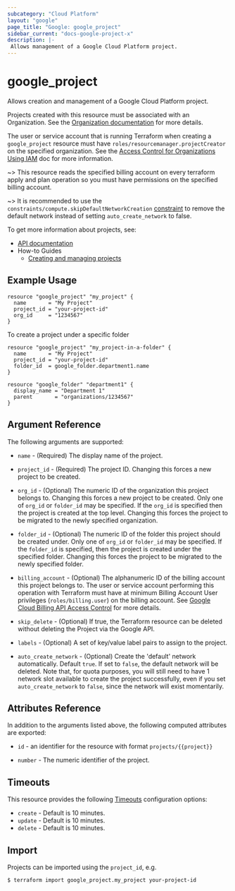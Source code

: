 ```yaml
---
subcategory: "Cloud Platform"
layout: "google"
page_title: "Google: google_project"
sidebar_current: "docs-google-project-x"
description: |-
 Allows management of a Google Cloud Platform project.
---
```


# google\_project

Allows creation and management of a Google Cloud Platform project.

Projects created with this resource must be associated with an Organization.
See the [Organization documentation](https://cloud.google.com/resource-manager/docs/quickstarts) for more details.

The user or service account that is running Terraform when creating a `google_project`
resource must have `roles/resourcemanager.projectCreator` on the specified organization. See the
[Access Control for Organizations Using IAM](https://cloud.google.com/resource-manager/docs/access-control-org)
doc for more information.

~> This resource reads the specified billing account on every terraform apply and plan operation so you must have permissions on the specified billing account.

~> It is recommended to use the `constraints/compute.skipDefaultNetworkCreation` [constraint](/docs/providers/google/r/google_organization_policy.html) to remove the default network instead of setting `auto_create_network` to false.

To get more information about projects, see:

* [API documentation](https://cloud.google.com/resource-manager/reference/rest/v1/projects)
* How-to Guides
    * [Creating and managing projects](https://cloud.google.com/resource-manager/docs/creating-managing-projects)

## Example Usage

```hcl
resource "google_project" "my_project" {
  name       = "My Project"
  project_id = "your-project-id"
  org_id     = "1234567"
}
```

To create a project under a specific folder

```hcl
resource "google_project" "my_project-in-a-folder" {
  name       = "My Project"
  project_id = "your-project-id"
  folder_id  = google_folder.department1.name
}

resource "google_folder" "department1" {
  display_name = "Department 1"
  parent       = "organizations/1234567"
}
```

## Argument Reference

The following arguments are supported:

* `name` - (Required) The display name of the project.

* `project_id` - (Required) The project ID. Changing this forces a new project to be created.

* `org_id` - (Optional) The numeric ID of the organization this project belongs to.
    Changing this forces a new project to be created.  Only one of
    `org_id` or `folder_id` may be specified. If the `org_id` is
    specified then the project is created at the top level. Changing
    this forces the project to be migrated to the newly specified
    organization.

* `folder_id` - (Optional) The numeric ID of the folder this project should be
   created under. Only one of `org_id` or `folder_id` may be
   specified. If the `folder_id` is specified, then the project is
   created under the specified folder. Changing this forces the
   project to be migrated to the newly specified folder.

* `billing_account` - (Optional) The alphanumeric ID of the billing account this project
    belongs to. The user or service account performing this operation with Terraform
    must have at minimum Billing Account User privileges (`roles/billing.user`) on the billing account.
    See [Google Cloud Billing API Access Control](https://cloud.google.com/billing/docs/how-to/billing-access)
    for more details.

* `skip_delete` - (Optional) If true, the Terraform resource can be deleted
    without deleting the Project via the Google API.

* `labels` - (Optional) A set of key/value label pairs to assign to the project.

* `auto_create_network` - (Optional) Create the 'default' network automatically.  Default `true`.
    If set to `false`, the default network will be deleted.  Note that, for quota purposes, you
    will still need to have 1 network slot available to create the project successfully, even if
    you set `auto_create_network` to `false`, since the network will exist momentarily.

## Attributes Reference

In addition to the arguments listed above, the following computed attributes are
exported:

* `id` - an identifier for the resource with format `projects/{{project}}`

* `number` - The numeric identifier of the project.

## Timeouts

This resource provides the following
[Timeouts](/docs/configuration/resources.html#timeouts) configuration options:

- `create` - Default is 10 minutes.
- `update` - Default is 10 minutes.
- `delete` - Default is 10 minutes.

## Import

Projects can be imported using the `project_id`, e.g.

```
$ terraform import google_project.my_project your-project-id
```

